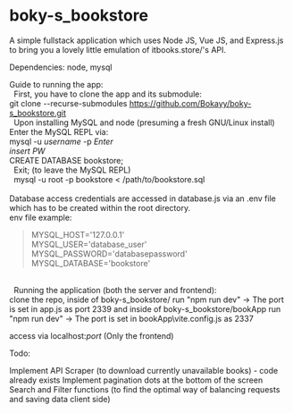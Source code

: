 # boky-s_bookstore

A simple fullstack application which uses Node JS, Vue JS, and Express.js to bring you a lovely little emulation of itbooks.store/'s API.

Dependencies:
node,
mysql

Guide to running the app:
</br>&nbsp;
First, you have to clone the app and its submodule:
</br>
git clone --recurse-submodules https://github.com/Bokayy/boky-s_bookstore.git
</br>&nbsp;
Upon installing MySQL and node (presuming a fresh GNU/Linux install)
Enter the MySQL REPL via: </br>
mysql -u *username* -p *Enter* </br>
*insert PW* </br>
CREATE DATABASE bookstore; </br>
&nbsp;
Exit; (to leave the MySQL REPL) </br>
&nbsp;
mysql -u root -p bookstore < /path/to/bookstore.sql
</br>
&nbsp;
</br>
Database access credentials are accessed in database.js via an .env file which has to be created within the root directory. </br>
env file example:
>MYSQL_HOST='127.0.0.1' </br>
>MYSQL_USER='database_user' </br>
>MYSQL_PASSWORD='databasepassword' </br>
>MYSQL_DATABASE='bookstore' </br>
</br>
&nbsp;
Running the application (both the server and frontend): </br>
clone the repo, 
inside of boky-s_bookstore/
run "npm run dev" -> The port is set in app.js as port 2339
and
inside of boky-s_bookstore/bookApp
run "npm run dev" -> The port is set in bookApp\vite.config.js as 2337

access via localhost:*port* (Only the frontend)

Todo: 

Implement API Scraper (to download currently unavailable books) - code already exists
Implement pagination dots at the bottom of the screen
Search and Filter functions (to find the optimal way of balancing requests and saving data client side)

